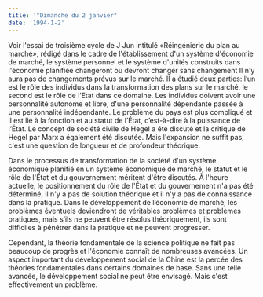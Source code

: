 ```yaml
---
title: '"Dimanche du 2 janvier"'
date: '1994-1-2'
---
```

Voir l'essai de troisième cycle de J Jun intitulé «Réingénierie du plan au marché», rédigé dans le cadre de l'établissement d'un système d'économie de marché, le système personnel et le système d'unités construits dans l'économie planifiée changeront ou devront changer sans changement Il n'y aura pas de changements prévus sur le marché. Il a étudié deux parties: l’un est le rôle des individus dans la transformation des plans sur le marché, le second est le rôle de l’Etat dans ce domaine. Les individus doivent avoir une personnalité autonome et libre, d'une personnalité dépendante passée à une personnalité indépendante. Le problème du pays est plus compliqué et il est lié à la fonction et au statut de l’État, c’est-à-dire à la puissance de l’État. Le concept de société civile de Hegel a été discuté et la critique de Hegel par Marx a également été discutée. Mais l'expansion ne suffit pas, c'est une question de longueur et de profondeur théorique.

Dans le processus de transformation de la société d'un système économique planifié en un système économique de marché, le statut et le rôle de l'État et du gouvernement méritent d'être discutés. À l'heure actuelle, le positionnement du rôle de l'État et du gouvernement n'a pas été déterminé, il n'y a pas de solution théorique et il n'y a pas de connaissance dans la pratique. Dans le développement de l’économie de marché, les problèmes éventuels deviendront de véritables problèmes et problèmes pratiques, mais s’ils ne peuvent être résolus théoriquement, ils sont difficiles à pénétrer dans la pratique et ne peuvent progresser.

Cependant, la théorie fondamentale de la science politique ne fait pas beaucoup de progrès et l'économie connaît de nombreuses avancées. Un aspect important du développement social de la Chine est la percée des théories fondamentales dans certains domaines de base. Sans une telle avancée, le développement social ne peut être envisagé. Mais c'est effectivement un problème.